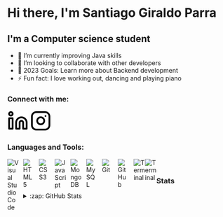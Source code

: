 # Hi there, I'm Santiago Giraldo Parra


## I'm a Computer science student

- 🌱 I’m currently improving Java skills
- 👯 I’m looking to collaborate with other developers 
- 🥅 2023 Goals: Learn more about Backend development
- ⚡ Fun fact: I love working out, dancing and playing piano


### Connect with me:


[![website](./img/linkedin-light.svg)](https://www.linkedin.com/in/santiago-giraldo-011696b5/)    [![website](./img/instagram-light.svg)](https://www.instagram.com/sagipa27/)


### Languages and Tools:

<img align="left" alt="Visual Studio Code" width="26px" src="https://cdn.jsdelivr.net/gh/devicons/devicon/icons/vscode/vscode-original.svg" style="padding-right:10px;" />
<img align="left" alt="HTML5" width="26px" src="https://cdn.jsdelivr.net/gh/devicons/devicon/icons/html5/html5-original.svg" style="padding-right:10px;" />
<img align="left" alt="CSS3" width="26px" src="https://cdn.jsdelivr.net/gh/devicons/devicon/icons/css3/css3-original.svg" style="padding-right:10px;" />
<!-- <img align="left" alt="Sass" width="26px" src="https://cdn.jsdelivr.net/gh/devicons/devicon/icons/sass/sass-original.svg" style="padding-right:10px;" /> -->
<img align="left" alt="JavaScript" width="26px" src="https://cdn.jsdelivr.net/gh/devicons/devicon/icons/javascript/javascript-original.svg" style="padding-right:10px;" />
<!-- <img align="left" alt="React" width="26px" src="https://cdn.jsdelivr.net/gh/devicons/devicon/icons/react/react-original.svg" style="padding-right:10px;" />-->
<!-- [<img align="left" alt="Node.js" width="26px" src="https://cdn.jsdelivr.net/gh/devicons/devicon/icons/nodejs/nodejs-original.svg" style="padding-right:10px;" />]-->
<img align="left" alt="MongoDB" width="26px" src="https://cdn.jsdelivr.net/gh/devicons/devicon/icons/mongodb/mongodb-original.svg" style="padding-right:10px;" />
<img align="left" alt="MySQL" width="26px" src="https://cdn.jsdelivr.net/gh/devicons/devicon/icons/mysql/mysql-original.svg" style="padding-right:10px;" />
<img align="left" alt="Git" width="26px" src="https://cdn.jsdelivr.net/gh/devicons/devicon/icons/git/git-original.svg" style="padding-right:10px;" />
<img align="left" alt="GitHub" width="26px" src="https://user-images.githubusercontent.com/61858344/191144805-12faefef-ba39-4744-ab78-2b8702c8a373.png" style="padding-right:10px;" />
<img align="left" alt="Terminal" width="26px" src="https://user-images.githubusercontent.com/61858344/191144590-73fbecd8-eda7-4692-bfb8-8515168b9b90.png" />
<img align="left" alt="Terminal" width="26px" src="https://upload.wikimedia.org/wikipedia/commons/thumb/9/9c/IntelliJ_IDEA_Icon.svg/1024px-IntelliJ_IDEA_Icon.svg.png" />
<br>

### Stats

<details>
<br>
  <summary>:zap: GitHub Stats</summary>

  <img align="left" alt="Santiago's GitHub Stats" src="https://github-readme-stats.vercel.app/api?username=sagipa27&show_icons=true&theme=radical" />
  <img align="left" alt="Santiago's GitHub Stats" src="https://github-readme-stats.vercel.app/api/top-langs/?username=sagipa27&show_icons=true&theme=radical" />

</details>


